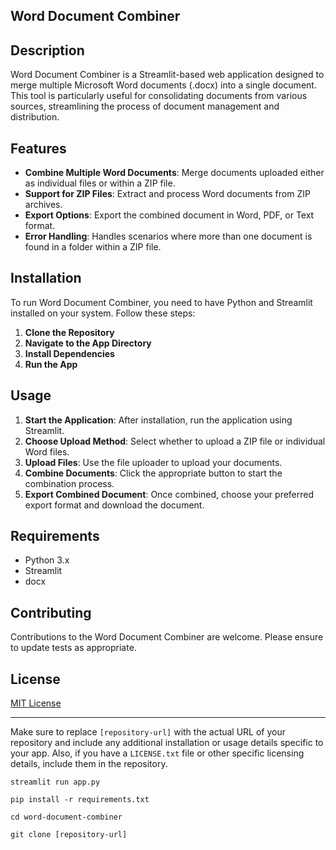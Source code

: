 ## Word Document Combiner

## Description

Word Document Combiner is a Streamlit-based web application designed to merge multiple Microsoft Word documents (.docx) into a single document. This tool is particularly useful for consolidating documents from various sources, streamlining the process of document management and distribution.

## Features

*   **Combine Multiple Word Documents**: Merge documents uploaded either as individual files or within a ZIP file.
*   **Support for ZIP Files**: Extract and process Word documents from ZIP archives.
*   **Export Options**: Export the combined document in Word, PDF, or Text format.
*   **Error Handling**: Handles scenarios where more than one document is found in a folder within a ZIP file.

## Installation

To run Word Document Combiner, you need to have Python and Streamlit installed on your system. Follow these steps:

1.  **Clone the Repository**
2.  **Navigate to the App Directory**
3.  **Install Dependencies**
4.  **Run the App**

## Usage

1.  **Start the Application**: After installation, run the application using Streamlit.
2.  **Choose Upload Method**: Select whether to upload a ZIP file or individual Word files.
3.  **Upload Files**: Use the file uploader to upload your documents.
4.  **Combine Documents**: Click the appropriate button to start the combination process.
5.  **Export Combined Document**: Once combined, choose your preferred export format and download the document.

## Requirements

*   Python 3.x
*   Streamlit
*   docx

## Contributing

Contributions to the Word Document Combiner are welcome. Please ensure to update tests as appropriate.

## License

[MIT License](LICENSE.txt)

---

Make sure to replace `[repository-url]` with the actual URL of your repository and include any additional installation or usage details specific to your app. Also, if you have a `LICENSE.txt` file or other specific licensing details, include them in the repository.

```plaintext
streamlit run app.py
```

```plaintext
pip install -r requirements.txt
```

```plaintext
cd word-document-combiner
```

```plaintext
git clone [repository-url]
```
